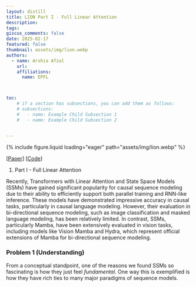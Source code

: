 ```yaml
---
layout: distill
title: LION Part I - Full Linear Attention
description: 
tags:
giscus_comments: false
date: 2025-02-17
featured: false
thumbnail: assets/img/lion.webp
authors:
  - name: Arshia Afzal
    url:
    affiliations:
      name: EPFL



toc:
    # if a section has subsections, you can add them as follows:
    # subsections:
    #   - name: Example Child Subsection 1
    #   - name: Example Child Subsection 2


---
```



{% include figure.liquid loading="eager" path="assets/img/lion.webp" %}



[[Paper](https://arxiv.org/abs/2405.21060)]
[[Code](https://github.com/state-spaces/mamba)]


1.  Part I - Full Linear Attention
<!-- 2. [Part II - LION: Bidirectional RNN for FUll Linear Attention]({% post_url 2024-05-31-mamba2-part2-theory %})
3. [Part III - LION Chunk: Chunkwise Parallel of LION]({% post_url 2024-05-31-mamba2-part3-algorithm %})
4. [Part IV - Results]({% post_url 2024-05-31-mamba2-part4-systems %}) -->

Recently, Transformers with Linear Attention and State Space Models (SSMs) have gained significant popularity for causal sequence modeling due to their ability to efficiently support both parallel training and RNN-like inference. These models have demonstrated impressive accuracy in causal tasks, particularly in causal language modeling. However, their evaluation in bi-directional sequence modeling, such as image classification and masked language modeling, has been relatively limited. In contrast, SSMs, particularly Mamba, have been extensively evaluated in vision tasks, including models like Vision Mamba and Hydra, which represent official extensions of Mamba for bi-directional sequence modeling.



### Problem 1 (Understanding)
From a conceptual standpoint, one of the reasons we found SSMs so fascinating is how they just feel _fundamental_. One way this is exemplified is how they have rich ties to many major paradigms of sequence models.


